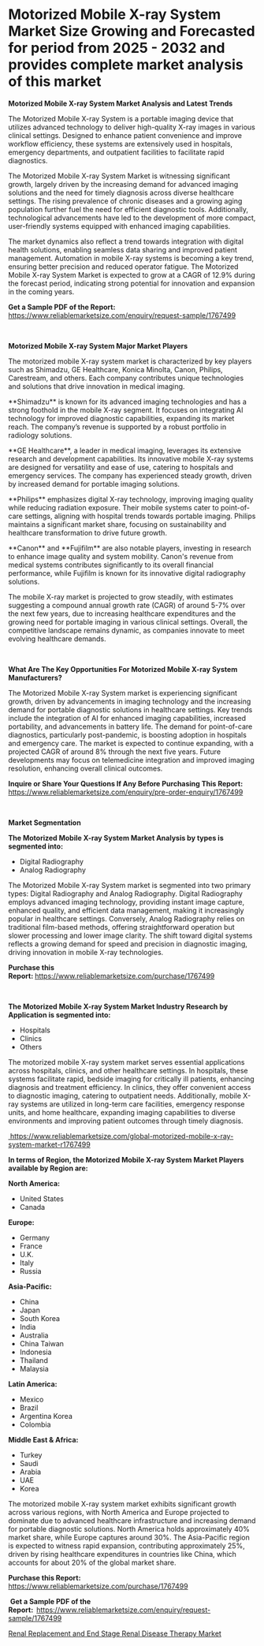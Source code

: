 <p><h1>Motorized Mobile X-ray System Market Size Growing and Forecasted for period from 2025 - 2032 and provides complete market analysis of this market</h1></p><p><strong>Motorized Mobile X-ray System Market Analysis and Latest Trends</strong></p>
<p><p>The Motorized Mobile X-ray System is a portable imaging device that utilizes advanced technology to deliver high-quality X-ray images in various clinical settings. Designed to enhance patient convenience and improve workflow efficiency, these systems are extensively used in hospitals, emergency departments, and outpatient facilities to facilitate rapid diagnostics.</p><p>The Motorized Mobile X-ray System Market is witnessing significant growth, largely driven by the increasing demand for advanced imaging solutions and the need for timely diagnosis across diverse healthcare settings. The rising prevalence of chronic diseases and a growing aging population further fuel the need for efficient diagnostic tools. Additionally, technological advancements have led to the development of more compact, user-friendly systems equipped with enhanced imaging capabilities.</p><p>The market dynamics also reflect a trend towards integration with digital health solutions, enabling seamless data sharing and improved patient management. Automation in mobile X-ray systems is becoming a key trend, ensuring better precision and reduced operator fatigue. The Motorized Mobile X-ray System Market is expected to grow at a CAGR of 12.9% during the forecast period, indicating strong potential for innovation and expansion in the coming years.</p></p>
<p><strong>Get a Sample PDF of the Report:&nbsp;</strong> <a href="https://www.reliablemarketsize.com/enquiry/request-sample/1767499?utm_campaign=2853&utm_medium=2&utm_source=Github&utm_content=ia&utm_term=05032025&utm_id=motorized-mobile-x-ray-system">https://www.reliablemarketsize.com/enquiry/request-sample/1767499</a></p>
<p>&nbsp;</p>
<p><strong>Motorized Mobile X-ray System Major Market Players</strong></p>
<p><p>The motorized mobile X-ray system market is characterized by key players such as Shimadzu, GE Healthcare, Konica Minolta, Canon, Philips, Carestream, and others. Each company contributes unique technologies and solutions that drive innovation in medical imaging.</p><p>**Shimadzu** is known for its advanced imaging technologies and has a strong foothold in the mobile X-ray segment. It focuses on integrating AI technology for improved diagnostic capabilities, expanding its market reach. The company’s revenue is supported by a robust portfolio in radiology solutions.</p><p>**GE Healthcare**, a leader in medical imaging, leverages its extensive research and development capabilities. Its innovative mobile X-ray systems are designed for versatility and ease of use, catering to hospitals and emergency services. The company has experienced steady growth, driven by increased demand for portable imaging solutions.</p><p>**Philips** emphasizes digital X-ray technology, improving imaging quality while reducing radiation exposure. Their mobile systems cater to point-of-care settings, aligning with hospital trends towards portable imaging. Philips maintains a significant market share, focusing on sustainability and healthcare transformation to drive future growth.</p><p>**Canon** and **Fujifilm** are also notable players, investing in research to enhance image quality and system mobility. Canon's revenue from medical systems contributes significantly to its overall financial performance, while Fujifilm is known for its innovative digital radiography solutions.</p><p>The mobile X-ray market is projected to grow steadily, with estimates suggesting a compound annual growth rate (CAGR) of around 5-7% over the next few years, due to increasing healthcare expenditures and the growing need for portable imaging in various clinical settings. Overall, the competitive landscape remains dynamic, as companies innovate to meet evolving healthcare demands.</p></p>
<p>&nbsp;</p>
<p><strong>What Are The Key Opportunities For Motorized Mobile X-ray System Manufacturers?</strong></p>
<p><p>The Motorized Mobile X-ray System market is experiencing significant growth, driven by advancements in imaging technology and the increasing demand for portable diagnostic solutions in healthcare settings. Key trends include the integration of AI for enhanced imaging capabilities, increased portability, and advancements in battery life. The demand for point-of-care diagnostics, particularly post-pandemic, is boosting adoption in hospitals and emergency care. The market is expected to continue expanding, with a projected CAGR of around 8% through the next five years. Future developments may focus on telemedicine integration and improved imaging resolution, enhancing overall clinical outcomes.</p></p>
<p><strong>Inquire or Share Your Questions If Any Before Purchasing This Report:</strong> <a href="https://www.reliablemarketsize.com/enquiry/pre-order-enquiry/1767499?utm_campaign=2853&utm_medium=2&utm_source=Github&utm_content=ia&utm_term=05032025&utm_id=motorized-mobile-x-ray-system">https://www.reliablemarketsize.com/enquiry/pre-order-enquiry/1767499</a></p>
<p>&nbsp;</p>
<p><strong>Market Segmentation</strong></p>
<p><strong>The Motorized Mobile X-ray System Market Analysis by types is segmented into:</strong></p>
<p><ul><li>Digital Radiography</li><li>Analog Radiography</li></ul></p>
<p><p>The Motorized Mobile X-ray System market is segmented into two primary types: Digital Radiography and Analog Radiography. Digital Radiography employs advanced imaging technology, providing instant image capture, enhanced quality, and efficient data management, making it increasingly popular in healthcare settings. Conversely, Analog Radiography relies on traditional film-based methods, offering straightforward operation but slower processing and lower image clarity. The shift toward digital systems reflects a growing demand for speed and precision in diagnostic imaging, driving innovation in mobile X-ray technologies.</p></p>
<p><strong>Purchase this Report:&nbsp;</strong><a href="https://www.reliablemarketsize.com/purchase/1767499?utm_campaign=2853&utm_medium=2&utm_source=Github&utm_content=ia&utm_term=05032025&utm_id=motorized-mobile-x-ray-system">https://www.reliablemarketsize.com/purchase/1767499</a></p>
<p>&nbsp;</p>
<p><strong>The Motorized Mobile X-ray System Market Industry Research by Application is segmented into:</strong></p>
<p><ul><li>Hospitals</li><li>Clinics</li><li>Others</li></ul></p>
<p><p>The motorized mobile X-ray system market serves essential applications across hospitals, clinics, and other healthcare settings. In hospitals, these systems facilitate rapid, bedside imaging for critically ill patients, enhancing diagnosis and treatment efficiency. In clinics, they offer convenient access to diagnostic imaging, catering to outpatient needs. Additionally, mobile X-ray systems are utilized in long-term care facilities, emergency response units, and home healthcare, expanding imaging capabilities to diverse environments and improving patient outcomes through timely diagnosis.</p></p>
<p><a href="https://www.reliablemarketsize.com/global-motorized-mobile-x-ray-system-market-r1767499?utm_campaign=2853&utm_medium=2&utm_source=Github&utm_content=ia&utm_term=05032025&utm_id=motorized-mobile-x-ray-system">&nbsp;https://www.reliablemarketsize.com/global-motorized-mobile-x-ray-system-market-r1767499</a></p>
<p><strong>In terms of Region, the Motorized Mobile X-ray System Market Players available by Region are:</strong></p>
<p>
    <p> <strong> North America: </strong>
        <ul>
            <li>United States</li>
            <li>Canada</li>
        </ul>
        </p> 
    <p> <strong> Europe: </strong>
        <ul>
            <li>Germany</li>
            <li>France</li>
            <li>U.K.</li>
            <li>Italy</li>
            <li>Russia</li>
        </ul>
        </p> 
    <p> <strong> Asia-Pacific: </strong>
        <ul>
            <li>China</li>
            <li>Japan</li>
            <li>South Korea</li>
            <li>India</li>
            <li>Australia</li>
            <li>China Taiwan</li>
            <li>Indonesia</li>
            <li>Thailand</li>
            <li>Malaysia</li>
        </ul>
        </p> 
    <p> <strong> Latin America: </strong>
        <ul>
            <li>Mexico</li>
            <li>Brazil</li>
            <li>Argentina Korea</li>
            <li>Colombia</li>
        </ul>
        </p> 
    <p> <strong> Middle East & Africa: </strong>
        <ul>
            <li>Turkey</li>
            <li>Saudi</li>
            <li>Arabia</li>
            <li>UAE</li>
            <li>Korea</li>
        </ul>
    </p>
    </p>
<p><p>The motorized mobile X-ray system market exhibits significant growth across various regions, with North America and Europe projected to dominate due to advanced healthcare infrastructure and increasing demand for portable diagnostic solutions. North America holds approximately 40% market share, while Europe captures around 30%. The Asia-Pacific region is expected to witness rapid expansion, contributing approximately 25%, driven by rising healthcare expenditures in countries like China, which accounts for about 20% of the global market share.</p></p>
<p><strong>Purchase this Report: </strong><a href="https://www.reliablemarketsize.com/purchase/1767499?utm_campaign=2853&utm_medium=2&utm_source=Github&utm_content=ia&utm_term=05032025&utm_id=motorized-mobile-x-ray-system">https://www.reliablemarketsize.com/purchase/1767499</a></p>
<p>&nbsp;<strong>Get a Sample PDF of the Report:&nbsp;&nbsp;</strong><a href="https://www.reliablemarketsize.com/enquiry/request-sample/1767499?utm_campaign=2853&utm_medium=2&utm_source=Github&utm_content=ia&utm_term=05032025&utm_id=motorized-mobile-x-ray-system">https://www.reliablemarketsize.com/enquiry/request-sample/1767499</a></p>
<p><strong></strong></p>
<p><p><a href="https://github.com/saaindosya/Market-Research-Report-List-1/blob/main/renal-replacement-and-end-stage-renal-disease-therapy-market.md?utm_campaign=2853&utm_medium=2&utm_source=Github&utm_content=ia&utm_term=05032025&utm_id=motorized-mobile-x-ray-system">Renal Replacement and End Stage Renal Disease Therapy Market</a></p></p>